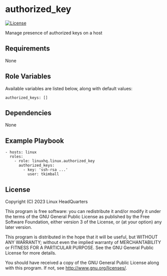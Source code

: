 # authorized\_key

[![License](https://img.shields.io/badge/license-GPLv3-lightgreen)](https://www.gnu.org/licenses/gpl-3.0.en.html#license-text)

Manage presence of authorized keys on a host

## Requirements

None

## Role Variables

Available variables are listed below, along with default values:

    authorized_keys: []

## Dependencies

None

## Example Playbook

    - hosts: linux
      roles:
        - role: linuxhq.linux.authorized_key
          authorized_keys:
            - key: 'ssh-rsa ...'
              user: tkimball

## License

Copyright (C) 2023 Linux HeadQuarters

This program is free software: you can redistribute it and/or modify
it under the terms of the GNU General Public License as published by
the Free Software Foundation, either version 3 of the License, or
(at your option) any later version.

This program is distributed in the hope that it will be useful,
but WITHOUT ANY WARRANTY; without even the implied warranty of
MERCHANTABILITY or FITNESS FOR A PARTICULAR PURPOSE. See the
GNU General Public License for more details.

You should have received a copy of the GNU General Public License
along with this program. If not, see <http://www.gnu.org/licenses/>.
